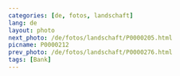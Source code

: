 ```yaml
---
categories: [de, fotos, landschaft]
lang: de
layout: photo
next_photo: /de/fotos/landschaft/P0000205.html
picname: P0000212
prev_photo: /de/fotos/landschaft/P0000276.html
tags: [Bank]
---
```


